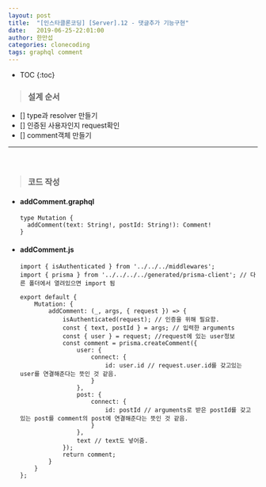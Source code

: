 ```yaml
---
layout: post
title:  "[인스타클론코딩] [Server].12 - 댓글추가 기능구현"
date:   2019-06-25-22:01:00
author: 한만섭
categories: clonecoding
tags: graphql comment 
---
```


* TOC
{:toc}

> ### 설계 순서

- [] type과 resolver 만들기 
- [] 인증된 사용자인지 request확인  
- [] comment객체 만들기 
　  

***

　  
> ### 코드 작성 
  
* #### addComment.graphql 
  
  ```
  type Mutation {
    addComment(text: String!, postId: String!): Comment!
  }
  ```
* #### addComment.js

  ```
  import { isAuthenticated } from '../../../middlewares';
  import { prisma } from '../../../../generated/prisma-client'; // 다른 폴더에서 열려있으면 import 됨 

  export default {
      Mutation: {
          addComment: (_, args, { request }) => {
              isAuthenticated(request); // 인증을 위해 필요함. 
              const { text, postId } = args; // 입력한 arguments
              const { user } = request; //request에 있는 user정보 
              const comment = prisma.createComment({
                  user: {
                      connect: {
                          id: user.id // request.user.id를 갖고있는 user를 연결해준다는 뜻인 것 같음. 
                      }
                  },
                  post: {
                      connect: {
                          id: postId // arguments로 받은 postId를 갖고 있는 post를 comment의 post에 연결해준다는 뜻인 것 같음. 
                      }
                  },
                  text // text도 넣어줌.
              });
              return comment;
          }
      }
  };

  ```
